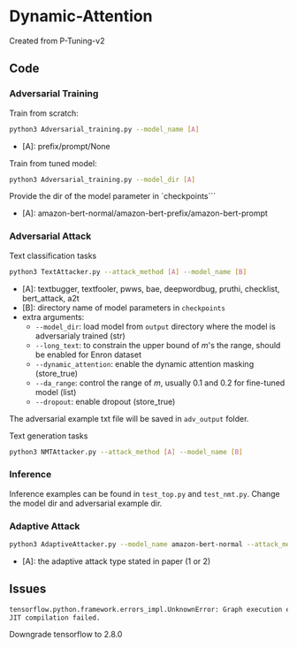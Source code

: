 
# Dynamic-Attention
Created from P-Tuning-v2

## Code

### Adversarial Training 
Train from scratch:
```bash
python3 Adversarial_training.py --model_name [A]
```
- \[A]: prefix/prompt/None

Train from tuned model:
```bash
python3 Adversarial_training.py --model_dir [A]
```
Provide the dir of the model parameter in `checkpoints```
- \[A]: amazon-bert-normal/amazon-bert-prefix/amazon-bert-prompt

### Adversarial Attack

Text classification tasks
```bash
python3 TextAttacker.py --attack_method [A] --model_name [B]
```
- \[A]: textbugger, textfooler, pwws, bae, deepwordbug, pruthi, checklist, bert\_attack, a2t
- \[B]: directory name of model parameters in `checkpoints` 
- extra arguments:
  - `--model_dir`: load model from `output` directory where the model is adversarialy trained (str)
  - `--long_text`: to constrain the upper bound of $m$'s the range, should be enabled for Enron dataset
  - `--dynamic_attention`: enable the dynamic attention masking (store_true)
  - `--da_range`: control the range of $m$, usually 0.1 and 0.2 for fine-tuned model (list)
  - `--dropout`: enable dropout (store_true)

The adversarial example txt file will be saved in `adv_output` folder. 

Text generation tasks
```bash
python3 NMTAttacker.py --attack_method [A] --model_name [B]
```


### Inference
Inference examples can be found in `test_top.py` and `test_nmt.py`.
Change the model dir and adversarial example dir.

### Adaptive Attack 
```bash
python3 AdaptiveAttacker.py --model_name amazon-bert-normal --attack_method textbugger --random_top --adaptive [A]
```
- \[A]: the adaptive attack type stated in paper (1 or 2)


## Issues
```bash
tensorflow.python.framework.errors_impl.UnknownError: Graph execution error:
JIT compilation failed.
```
Downgrade tensorflow to 2.8.0
